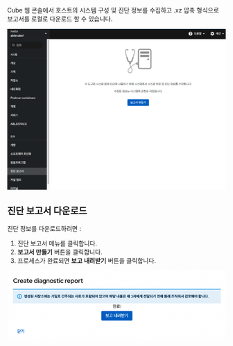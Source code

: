 Cube 웹 콘솔에서 호스트의 시스템 구성 및 진단 정보를 수집하고 .xz 압축 형식으로 보고서를 로컬로 다운로드 할 수 있습니다.

![cube-diagnostic.png](../../assets/images/cube-diagnostic.png)

## 진단 보고서 다운로드

진단 정보를 다운로드하려면 : 

1. 진단 보고서 메뉴를 클릭합니다.
2. **보고서 만들기** 버튼을 클릭합니다.
3. 프로세스가 완료되면 **보고 내려받기** 버튼을 클릭합니다.

![cube-diagnostic-end.png](../../assets/images/cube-diagnostic-end.png)
